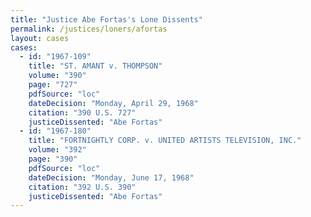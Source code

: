 ```yaml
---
title: "Justice Abe Fortas's Lone Dissents"
permalink: /justices/loners/afortas
layout: cases
cases:
  - id: "1967-109"
    title: "ST. AMANT v. THOMPSON"
    volume: "390"
    page: "727"
    pdfSource: "loc"
    dateDecision: "Monday, April 29, 1968"
    citation: "390 U.S. 727"
    justiceDissented: "Abe Fortas"
  - id: "1967-180"
    title: "FORTNIGHTLY CORP. v. UNITED ARTISTS TELEVISION, INC."
    volume: "392"
    page: "390"
    pdfSource: "loc"
    dateDecision: "Monday, June 17, 1968"
    citation: "392 U.S. 390"
    justiceDissented: "Abe Fortas"
---
```

